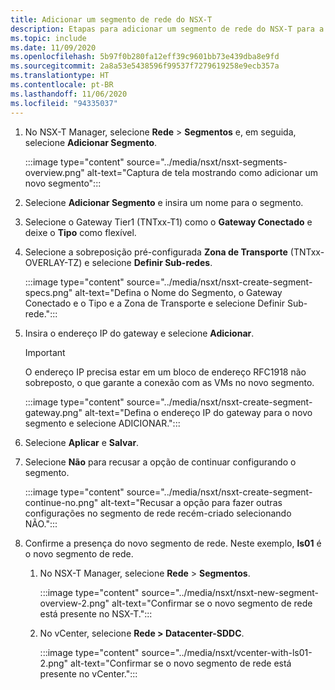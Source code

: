 ```yaml
---
title: Adicionar um segmento de rede do NSX-T
description: Etapas para adicionar um segmento de rede do NSX-T para a Solução VMware no Azure.
ms.topic: include
ms.date: 11/09/2020
ms.openlocfilehash: 5b97f0b280fa12eff39c9601bb73e439dba8e9fd
ms.sourcegitcommit: 2a8a53e5438596f99537f7279619258e9ecb357a
ms.translationtype: HT
ms.contentlocale: pt-BR
ms.lasthandoff: 11/06/2020
ms.locfileid: "94335037"
---
```

<!-- Used in manage-dhcp.md and tutorial-nsx-t-network-segment.md -->

1. No NSX-T Manager, selecione **Rede** > **Segmentos** e, em seguida, selecione **Adicionar Segmento**. 

   :::image type="content" source="../media/nsxt/nsxt-segments-overview.png" alt-text="Captura de tela mostrando como adicionar um novo segmento":::

1. Selecione **Adicionar Segmento** e insira um nome para o segmento.

1. Selecione o Gateway Tier1 (TNTxx-T1) como o **Gateway Conectado** e deixe o **Tipo** como flexível.

1. Selecione a sobreposição pré-configurada **Zona de Transporte** (TNTxx-OVERLAY-TZ) e selecione **Definir Sub-redes**. 

   :::image type="content" source="../media/nsxt/nsxt-create-segment-specs.png" alt-text="Defina o Nome do Segmento, o Gateway Conectado e o Tipo e a Zona de Transporte e selecione Definir Sub-rede.":::

1. Insira o endereço IP do gateway e selecione **Adicionar**. 

   >[!IMPORTANT]
   >O endereço IP precisa estar em um bloco de endereço RFC1918 não sobreposto, o que garante a conexão com as VMs no novo segmento.

   :::image type="content" source="../media/nsxt/nsxt-create-segment-gateway.png" alt-text="Defina o endereço IP do gateway para o novo segmento e selecione ADICIONAR.":::

1. Selecione **Aplicar** e **Salvar**.

1. Selecione **Não** para recusar a opção de continuar configurando o segmento. 

   :::image type="content" source="../media/nsxt/nsxt-create-segment-continue-no.png" alt-text="Recusar a opção para fazer outras configurações no segmento de rede recém-criado selecionando NÃO.":::

1. Confirme a presença do novo segmento de rede. Neste exemplo, **ls01** é o novo segmento de rede.

   1. No NSX-T Manager, selecione **Rede** > **Segmentos**. 

      :::image type="content" source="../media/nsxt/nsxt-new-segment-overview-2.png" alt-text="Confirmar se o novo segmento de rede está presente no NSX-T.":::

   1. No vCenter, selecione **Rede > Datacenter-SDDC**.

      :::image type="content" source="../media/nsxt/vcenter-with-ls01-2.png" alt-text="Confirmar se o novo segmento de rede está presente no vCenter.":::
